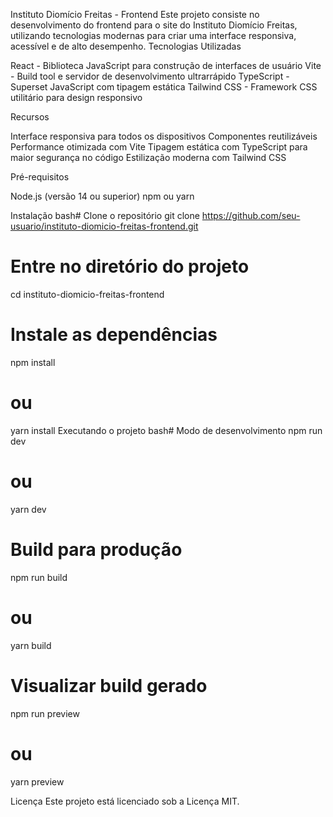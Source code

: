 Instituto Diomício Freitas - Frontend
Este projeto consiste no desenvolvimento do frontend para o site do Instituto Diomício Freitas, utilizando tecnologias modernas para criar uma interface responsiva, acessível e de alto desempenho.
Tecnologias Utilizadas

React - Biblioteca JavaScript para construção de interfaces de usuário
Vite - Build tool e servidor de desenvolvimento ultrarrápido
TypeScript - Superset JavaScript com tipagem estática
Tailwind CSS - Framework CSS utilitário para design responsivo

Recursos

Interface responsiva para todos os dispositivos
Componentes reutilizáveis
Performance otimizada com Vite
Tipagem estática com TypeScript para maior segurança no código
Estilização moderna com Tailwind CSS

Pré-requisitos

Node.js (versão 14 ou superior)
npm ou yarn

Instalação
bash# Clone o repositório
git clone https://github.com/seu-usuario/instituto-diomicio-freitas-frontend.git

# Entre no diretório do projeto
cd instituto-diomicio-freitas-frontend

# Instale as dependências
npm install
# ou
yarn install
Executando o projeto
bash# Modo de desenvolvimento
npm run dev
# ou
yarn dev

# Build para produção
npm run build
# ou
yarn build

# Visualizar build gerado
npm run preview
# ou
yarn preview

Licença
Este projeto está licenciado sob a Licença MIT.
